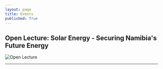 ```yaml
---
layout: page
title: Events
published: True
---
```


## Open Lecture: Solar Energy - Securing Namibia's Future Energy
![Open Lecture](/images/posts/open_lecture_solar_20052023.png)

---
